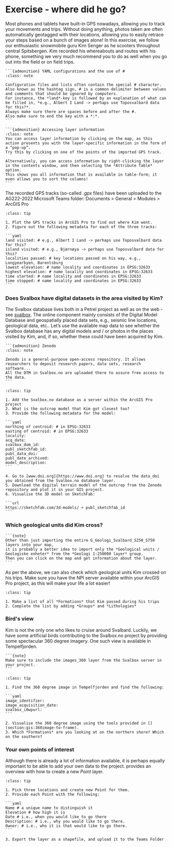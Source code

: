 # Exercise - where did he go?

Most phones and tablets have built-in GPS nowadays, allowing you to track your movements and trips.
Without doing anything, photos taken are often automatically geotagged with their locations, allowing you to easily retrace your steps based on a bunch of images alone!
In this exercise, we follow our enthusiastic snowmobile guru Kim Senger as he scooters throughout central Spitsbergen.
Kim recorded his whereabouts and routes with his phone, something we very much recommend you to do as well when you go out into the field or on field trips.

````{margin}
```{admonition} YAML configurations and the use of #
:class: note

Configuration files and lists often contain the special # character.
Also known as the hashtag sign, # is a common delimiter between values and comments that should be ignored by computers.
For instance, the *land*-key is followed by an explanation of what can be filled in, *e.g., Albert I Land -> perhaps use Toposvalbard data for this?*.
Always make sure there are spaces before and after the #.
Also make sure to end the key with a *:*.
```
````

````{margin}
```{admonition} Accessing layer information
:class: note
You can access layer information by clicking on the map, as this action presents you with the layer-specific information in the form of a “pop-up”.
Try this by clicking on one of the points of the imported GPS track.

Alternatively, you can access information by right-clicking the layer in the contents window, and then selecting the *Attribute Table* option.
This shows you all information that is available in table-form; it even allows you to sort the columns!
```
````

The recorded GPS tracks (so-called *.gpx* files) have been uploaded to the AG222-2022 Microsoft Teams folder: Documents > General > Modules > ArcGIS Pro

````{admonition} Task 1
:class: tip

1. Plot the GPS tracks in ArcGIS Pro to find out where Kim went.
2. Figure out the following metadata for each of the three tracks:

```yaml
land visited: # e.g., Albert I Land -> perhaps use Toposvalbard data for this?
island visited: # e.g., Bjørnøya -> perhaps use Toposvalbard data for this?
localities passed: # key locations passed on his way, e.g., Longyearbyen, Barentsburg
lowest elevation: # name locality and coordinates in EPSG:32633
highest elevation: # name locality and coordinates in EPSG:32633
time started: # name locality and coordinates in EPSG:32633
time stopped: # name locality and coordinates in EPSG:32633
```
````

### Does Svalbox have digital datasets in the area visited by Kim?

The Svalbox database lives both in a Petrel project as well as on the web -see [svalbox](www.svalbox.no/map).
The online component mainly consists of the Digital Model Database and geospatially placed data sets, e.g., seismic line locations, geological data, etc..
Let’s use the available map data to see whether the Svalbox database has any digital models and / or photos in the places visited by Kim, and, if so, whether these could have been acquired by Kim.

````{margin}
```{admonition} Zenodo
:class: note

Zenodo is a general-purpose open-access repository. It allows researchers to deposit research papers, data sets, research software...
All the DTM in Svalbox.no are uploaded there to assure free access to the data.
```
````

````{admonition} Task
:class: tip

1. Add the Svalbox.no database as a server within the ArcGIS Pro project
2. What is the outcrop model that Kim got closest too?
3. Provide the following metadata for the model:

```yaml
northing of centroid: # in EPSG:32633
easting of centroid: # in EPSG:32633
locality:
acq_date:
svalbox_dom_id:
publ_sketchfab_id:
publ_data_doi:
publ_date_archived:
model_description:
```

4. Go to [www.doi.org]{https://www.doi.org} to resolve the data_doi you obtained from the Svalbox.no database layer.
5. Download the digital terrain model of the outcrop from the Zenodo repository and plot it in your GIS project.
6. Visualise the 3D model on SketchFab:

```url
https://sketchfab.com/3d-models/ + publ_sketchfab_id
```
````

### Which geological units did Kim cross?

````{margin}
```{note}
Other than just importing the entire G_Geologi_Svalbard_S250_S750 layers into your map,
it is probably a better idea to import only the *Geological units / Geologiske enheter* from the *Geologi 1:250000 layer* group.
Then you can click on the map and get information about the layer.
```
````

As per the above, we can also check which geological units Kim crossed on his trips.
Make sure you have the NPI server available within your ArcGIS Pro project, as this will make your life a lot easier!

````{admonition} Task
:class: tip

1. Make a list of all *Formations* that Kim passed during his trips
2. Complete the list by adding *Groups* and *Lithologies*
````

### Bird's view

Kim is not the only one who likes to cruise around Svalbard.
Luckily, we have some artificial birds contributing to the Svalbox.no project by providing some spectacular 360 degree imagery.
One such view is available in Tempelfjorden.

````{margin}
```{note}
Make sure to include the images_360 layer from the Svalbox server in your project.
```
````

````{admonition} Task
:class: tip

1. Find the 360 degree image in Tempelfjorden and find the following:

```yaml
image_identifier:
image_acquisition_date:
svalbox_i0wpurl:
```

2. Visualise the 360 degree image using the tools provided in [](section:gis:360image-to-frame).
3. Which *Formations* are you looking at on the northern shore? Which on the southern?
````

### Your own points of interest

Although there is already a lot of information available, it is perhaps equally important to be able to add your own data to the project.
[](section:gis:new_features) provides an overview with how to create a new *Point* layer.

````{admonition} Task
:class: tip

1. Pick three locations and create new Point for them.
2. Provide each Point with the following:

```yaml
Name # a unique name to distinguish it
Elevation # how high it is
Date # i.e., when you would like to go there
Description: # i.e., why you would like to go there.
Owner: # i.e., who it is that would like to go there.
```

3. Export the layer as a shapefile, and upload it to the Teams Folder
````
